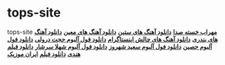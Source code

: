 # tops-site
tops-site
		<a href="https://www.myfaza2music.net/category/mehrab/"><strong>مهراب خسته صدا</strong></a>
		<a href="https://sonarmusics.com/kw/%D8%B3%D8%AA%DB%8C%D9%86/"><strong>دانلود آهنگ های ستین</strong></a>
 	    <a href="https://sonarmusics.com/kw/%D9%85%D8%B9%DB%8C%D9%86/"><strong>دانلود آهنگ های معین</strong></a>
		<a href="https://5music.ir/tag/%D9%85%D8%AC%D9%85%D9%88%D8%B9%D9%87-%D8%A2%D9%87%D9%86%DA%AF-%D9%87%D8%A7%DB%8C-%D8%A8%D9%86%D8%AF%D8%B1%DB%8C-%D9%81%D8%A7%D8%B1%D8%B3%DB%8C/"><strong>دانلود آهنگ های بندری</strong></a>
		<a href="https://pmmusic.ir/article/%D8%A2%D9%87%D9%86%DA%AF-%D9%87%D8%A7%DB%8C-%DA%86%D8%A7%D9%84%D8%B4-%D8%A7%DB%8C%D9%86%D8%B3%D8%AA%D8%A7%DA%AF%D8%B1%D8%A7%D9%85/"><strong>دانلود آهنگ های چالش اینستاگرام</strong></a>
        <a href="https://aharmusic.ir/%D9%81%D9%88%D9%84-%D8%A2%D9%84%D8%A8%D9%88%D9%85-%D8%AD%D8%AC%D8%AA-%D8%AF%D8%B1%D9%88%D9%84%DB%8C/"><strong>دانلود فول آلبوم حجت درولی</strong></a>
		<a href="https://music97.ir/%D9%81%D9%88%D9%84-%D8%A2%D9%84%D8%A8%D9%88%D9%85-%D8%A2%D9%87%D9%86%DA%AF-%D9%87%D8%A7%DB%8C-%D8%AD%D8%B5%DB%8C%D9%86/"><strong>دانلود فول آلبوم حصین</strong></a>
		<a href="https://tehranmusicdl.net/67450/%D8%AF%D8%A7%D9%86%D9%84%D9%88%D8%AF-%D9%81%D9%88%D9%84-%D8%A2%D9%84%D8%A8%D9%88%D9%85-%D8%B3%D8%B9%DB%8C%D8%AF-%D8%B4%D9%87%D8%B1%D9%88%D8%B2/"><strong>دانلود فول آلبوم سعید شهروز</strong></a>
		<a href="https://98music-old1.ir/artist/%D9%81%D9%88%D9%84-%D8%A2%D9%84%D8%A8%D9%88%D9%85-%D8%B4%D9%87%D9%84%D8%A7-%D8%B3%D8%B1%D8%B4%D8%A7%D8%B1"><strong>دانلود فول آلبوم شهلا سرشار</strong></a>
      	<a href="https://www.nabmoviess.ir/tag/%D8%AF%D8%A7%D9%86%D9%84%D9%88%D8%AF-%D9%81%DB%8C%D9%84%D9%85-%D9%87%D9%86%D8%AF%DB%8C/"><strong>دانلود فیلم هندی</strong></a>
		<a href="https://hamrahmoviees.ir/"><strong>دانلود فیلم</strong></a>
		<a href="https://muzicir.com/"><strong>ایران موزیک</strong></a> 

